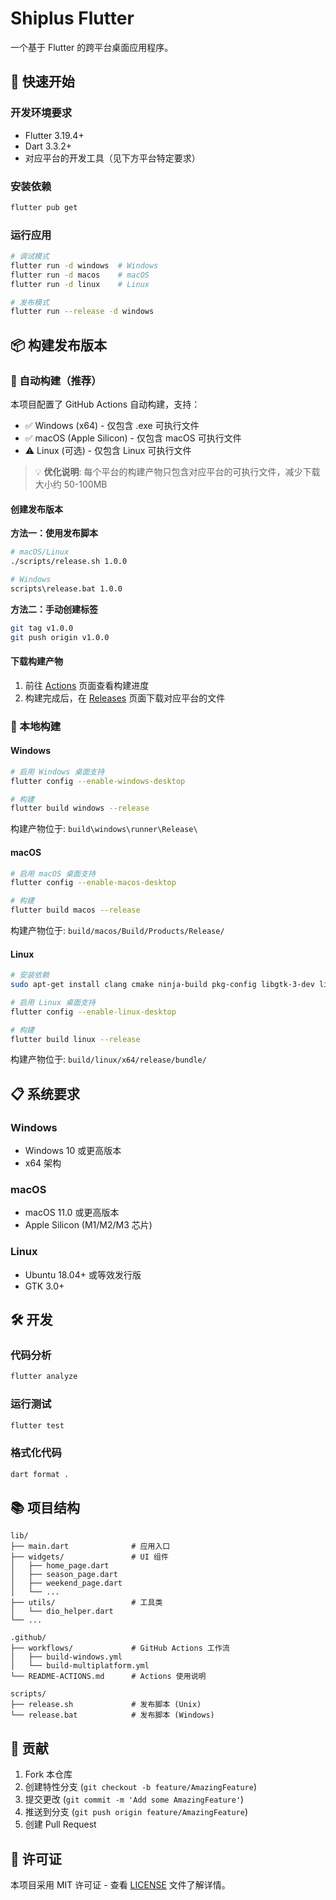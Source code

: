 # Shiplus Flutter

一个基于 Flutter 的跨平台桌面应用程序。

## 🚀 快速开始

### 开发环境要求
- Flutter 3.19.4+
- Dart 3.3.2+
- 对应平台的开发工具（见下方平台特定要求）

### 安装依赖
```bash
flutter pub get
```

### 运行应用
```bash
# 调试模式
flutter run -d windows  # Windows
flutter run -d macos    # macOS
flutter run -d linux    # Linux

# 发布模式
flutter run --release -d windows
```

## 📦 构建发布版本

### 🤖 自动构建（推荐）

本项目配置了 GitHub Actions 自动构建，支持：
- ✅ Windows (x64) - 仅包含 .exe 可执行文件
- ✅ macOS (Apple Silicon) - 仅包含 macOS 可执行文件
- ⚠️ Linux (可选) - 仅包含 Linux 可执行文件

> 💡 **优化说明**: 每个平台的构建产物只包含对应平台的可执行文件，减少下载大小约 50-100MB

#### 创建发布版本

**方法一：使用发布脚本**
```bash
# macOS/Linux
./scripts/release.sh 1.0.0

# Windows
scripts\release.bat 1.0.0
```

**方法二：手动创建标签**
```bash
git tag v1.0.0
git push origin v1.0.0
```

#### 下载构建产物
1. 前往 [Actions](../../actions) 页面查看构建进度
2. 构建完成后，在 [Releases](../../releases) 页面下载对应平台的文件

### 🔧 本地构建

#### Windows
```bash
# 启用 Windows 桌面支持
flutter config --enable-windows-desktop

# 构建
flutter build windows --release
```
构建产物位于: `build\windows\runner\Release\`

#### macOS
```bash
# 启用 macOS 桌面支持
flutter config --enable-macos-desktop

# 构建
flutter build macos --release
```
构建产物位于: `build/macos/Build/Products/Release/`

#### Linux
```bash
# 安装依赖
sudo apt-get install clang cmake ninja-build pkg-config libgtk-3-dev liblzma-dev

# 启用 Linux 桌面支持
flutter config --enable-linux-desktop

# 构建
flutter build linux --release
```
构建产物位于: `build/linux/x64/release/bundle/`

## 📋 系统要求

### Windows
- Windows 10 或更高版本
- x64 架构

### macOS
- macOS 11.0 或更高版本
- Apple Silicon (M1/M2/M3 芯片)

### Linux
- Ubuntu 18.04+ 或等效发行版
- GTK 3.0+

## 🛠️ 开发

### 代码分析
```bash
flutter analyze
```

### 运行测试
```bash
flutter test
```

### 格式化代码
```bash
dart format .
```

## 📚 项目结构

```
lib/
├── main.dart              # 应用入口
├── widgets/               # UI 组件
│   ├── home_page.dart
│   ├── season_page.dart
│   ├── weekend_page.dart
│   └── ...
├── utils/                 # 工具类
│   └── dio_helper.dart
└── ...

.github/
├── workflows/             # GitHub Actions 工作流
│   ├── build-windows.yml
│   └── build-multiplatform.yml
└── README-ACTIONS.md      # Actions 使用说明

scripts/
├── release.sh             # 发布脚本 (Unix)
└── release.bat            # 发布脚本 (Windows)
```

## 🤝 贡献

1. Fork 本仓库
2. 创建特性分支 (`git checkout -b feature/AmazingFeature`)
3. 提交更改 (`git commit -m 'Add some AmazingFeature'`)
4. 推送到分支 (`git push origin feature/AmazingFeature`)
5. 创建 Pull Request

## 📄 许可证

本项目采用 MIT 许可证 - 查看 [LICENSE](LICENSE) 文件了解详情。
